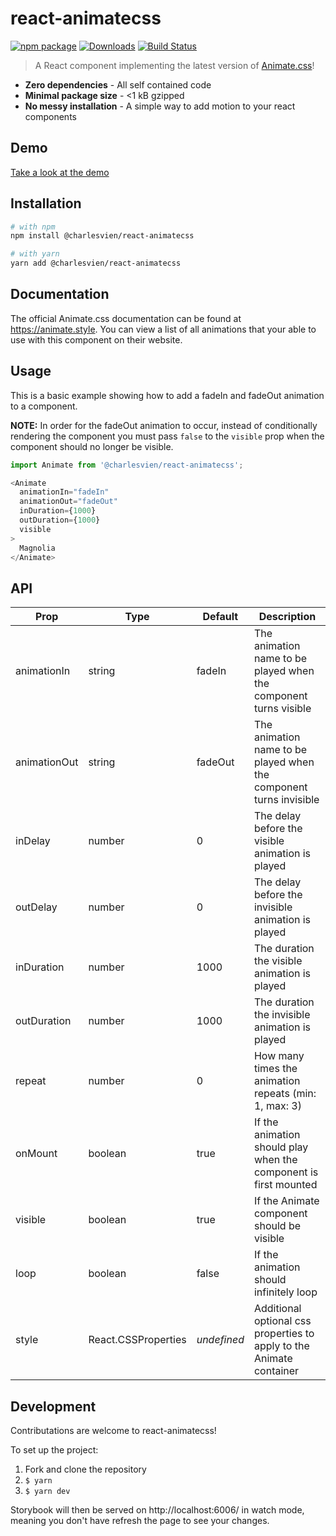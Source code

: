 # react-animatecss

[![npm package][npm-img]][npm-url]
[![Downloads][downloads-img]][downloads-url]
[![Build Status][build-img]][build-url]

> A React component implementing the latest version of [Animate.css](https://animate.style)!

- **Zero dependencies** - All self contained code
- **Minimal package size** - <1 kB gzipped
- **No messy installation** - A simple way to add motion to your react components

## Demo

[Take a look at the demo](https://react-animatecss.com/)

## Installation

```bash
# with npm
npm install @charlesvien/react-animatecss

# with yarn
yarn add @charlesvien/react-animatecss
```

## Documentation

The official Animate.css documentation can be found at https://animate.style. You can view a list of all animations that your able to use with this component on their website.

## Usage

This is a basic example showing how to add a fadeIn and fadeOut animation to a component.

**NOTE:** In order for the fadeOut animation to occur, instead of conditionally rendering the component you must pass ``false`` to the ``visible`` prop when the component should no longer be visible.

```js
import Animate from '@charlesvien/react-animatecss';

<Animate
  animationIn="fadeIn"
  animationOut="fadeOut"
  inDuration={1000}
  outDuration={1000}
  visible
>
  Magnolia
</Animate>
```

## API

| Prop         | Type                | Default     | Description                                                          |
|--------------|---------------------|-------------|----------------------------------------------------------------------|
| animationIn  | string              | fadeIn      | The animation name to be played when the component turns visible     |
| animationOut | string              | fadeOut     | The animation name to be played when the component turns invisible   |
| inDelay      | number              | 0           | The delay before the visible animation is played                     |
| outDelay     | number              | 0           | The delay before the invisible animation is played                   |
| inDuration   | number              | 1000        | The duration the visible animation is played                         |
| outDuration  | number              | 1000        | The duration the invisible animation is played                       |
| repeat       | number              | 0           | How many times the animation repeats (min: 1, max: 3)                |
| onMount      | boolean             | true        | If the animation should play when the component is first mounted     |
| visible      | boolean             | true        | If the Animate component should be visible                           |
| loop         | boolean             | false       | If the animation should infinitely loop                              |
| style        | React.CSSProperties | _undefined_ | Additional optional css properties to apply to the Animate container |

## Development

Contributations are welcome to react-animatecss!

To set up the project:

1.  Fork and clone the repository
2.  `$ yarn`
3.  `$ yarn dev`

Storybook will then be served on http://localhost:6006/ in watch mode, meaning you don't have refresh the page to see your changes.

[npm-img]:https://img.shields.io/npm/v/@charlesvien/react-animatecss
[npm-url]:https://www.npmjs.com/package/@charlesvien/react-animatecss
[build-img]:https://github.com/charlesvien/react-animatecss/actions/workflows/release.yml/badge.svg
[build-url]:https://github.com/charlesvien/react-animatecss/actions/workflows/release.yml
[downloads-img]:https://img.shields.io/npm/dt/@charlesvien/react-animatecss
[downloads-url]:https://www.npmtrends.com/@charlesvien/react-animatecss